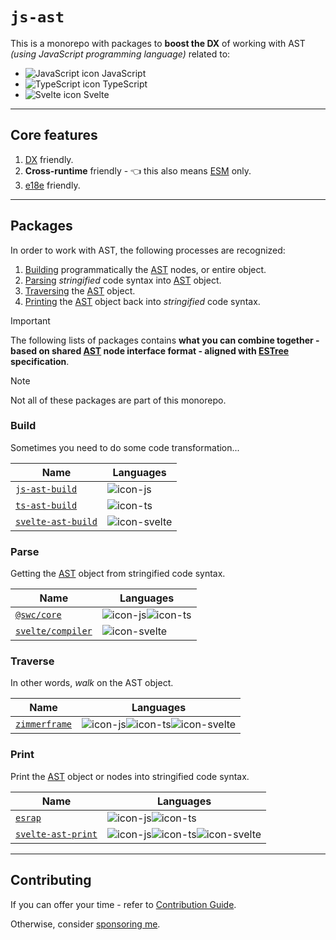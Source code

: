 # `js-ast`

This is a monorepo with packages to **boost the DX** of working with AST _(using JavaScript programming language)_ related to:

- ![JavaScript icon][icon-js] JavaScript
- ![TypeScript icon][icon-ts] TypeScript
- ![Svelte icon][icon-svelte] Svelte

---

## Core features

1. [DX] friendly.
1. **Cross-runtime** friendly - 👈 this also means [ESM] only.
1. [e18e] friendly.

---

## Packages

In order to work with AST, the following processes are recognized:

1. [Building](#build) programmatically the [AST] nodes, or entire object.
1. [Parsing](#parse) _stringified_ code syntax into [AST] object.
1. [Traversing](#traverse) the [AST] object.
1. [Printing](#print) the [AST] object back into _stringified_ code syntax.

> [!IMPORTANT]
>
> The following lists of packages contains **what you can combine together - based on shared [AST] node interface format - aligned with [ESTree] specification**.

> [!NOTE]
>
> Not all of these packages are part of this monorepo.

### Build

Sometimes you need to do some code transformation...

| Name                 | Languages      |
| -------------------- | -------------- |
| [`js-ast-build`]     | ![icon-js]     |
| [`ts-ast-build`]     | ![icon-ts]     |
| [`svelte-ast-build`] | ![icon-svelte] |

### Parse

Getting the [AST] object from stringified code syntax.

| Name                | Languages            |
| ------------------- | -------------------- |
| [`@swc/core`]       | ![icon-js]![icon-ts] |
| [`svelte/compiler`] | ![icon-svelte]       |

### Traverse

In other words, _walk_ on the AST object.

| Name            | Languages                          |
| --------------- | ---------------------------------- |
| [`zimmerframe`] | ![icon-js]![icon-ts]![icon-svelte] |

### Print

Print the [AST] object or nodes into stringified code syntax.

| Name                 | Languages                          |
| -------------------- | ---------------------------------- |
| [`esrap`]            | ![icon-js]![icon-ts]               |
| [`svelte-ast-print`] | ![icon-js]![icon-ts]![icon-svelte] |

---

## Contributing

If you can offer your time - refer to [Contribution Guide](/.github/CONTRIBUTING.md).

Otherwise, consider [sponsoring me](https://github.com/sponsors/xeho91).

<!-- LINKS -->

[icon-js]: https://api.iconify.design/logos:javascript.svg
[icon-ts]: https://api.iconify.design/logos:typescript-icon-round.svg
[icon-svelte]: https://api.iconify.design/logos:svelte-icon.svg
[AST]: https://en.wikipedia.org/wiki/Abstract_syntax_tree
[DX]: https://en.wikipedia.org/wiki/User_experience#Developer_experience
[ESTree]: https://github.com/estree/estree
[e18e]: https://github.com/e18e/e18e
[ESM]: https://developer.mozilla.org/en-US/docs/Web/JavaScript/Guide/Modules
[`js-ast-build`]: ./pkgs/js-ast-build
[`ts-ast-build`]: ./pkgs/ts-ast-build
[`svelte-ast-build`]: ./pkgs/svelte-ast-build
[`svelte-ast-print`]: ./pkgs/svelte-ast-print
[`@swc/core`]: https://github.com/swc-project/swc
[`svelte/compiler`]: https://github.com/sveltejs/svelte
[`zimmerframe`]: https://github.com/Rich-Harris/zimmerframe
[`esrap`]: https://github.com/sveltejs/esrap
